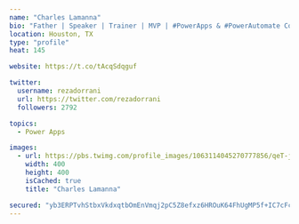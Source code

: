 ```yaml
---
name: "Charles Lamanna"
bio: "Father | Speaker | Trainer | MVP | #PowerApps & #PowerAutomate Community Super User | YouTuber Right-pointing triangle http://youtube.com/c/rezadorrani | Learn - Share - Clockwise rightwards and leftwards open circle arrows"
location: Houston, TX
type: "profile"
heat: 145

website: https://t.co/tAcqSdqguf

twitter:
  username: rezadorrani
  url: https://twitter.com/rezadorrani
  followers: 2792

topics:
  - Power Apps

images:
  - url: https://pbs.twimg.com/profile_images/1063114045270777856/qeT-jpWr_400x400.jpg
    width: 400
    height: 400
    isCached: true
    title: "Charles Lamanna"

secured: "yb3ERPTvhStbxVkdxqtbOmEnVmqj2pC5Z8efxz6HROuK64FhUgMP5f+IC7cFcdNePiazdx3r8iu90b9mloW3k5tEVXzJK5LA+Zqa8WY5gmsKo1Mr4IGQUUFQ1q67E7ya5roYC0myKaFS7lkeR+gcIP9zCulH/MJ+dyHm7UaWH+KaBizdSaLHt2VzbE7SEhLJkCjaJocUwHLYN8WwLTGh+kBcHVSTW9OQJ31G5MGfWwQuhSoFR7NT64cD1hygQQMPk6Krpbx8Hbrk2zjadZMIS+FfO2rund4/YNRN6N2sV0DXQ5Ijl9IecJeT6SZbedmKmd2J3hEtqlit897r5CuEi+baERIxjZl5nxKuqumbnRkE38mB4hWrQrPmLr6JAXlT1qtEpisGhnqGTVeCKopovBQ1dhcHQ5wvKeGKI5/vMLQ=;DTyAwG1fX1eCn5eRZkkMWw=="
---
```


